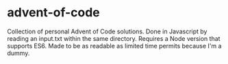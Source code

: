 # advent-of-code

Collection of personal Advent of Code solutions. Done in Javascript by reading an input.txt within the same directory. Requires a Node version that supports ES6. Made to be as readable as limited time permits because I'm a dummy.
